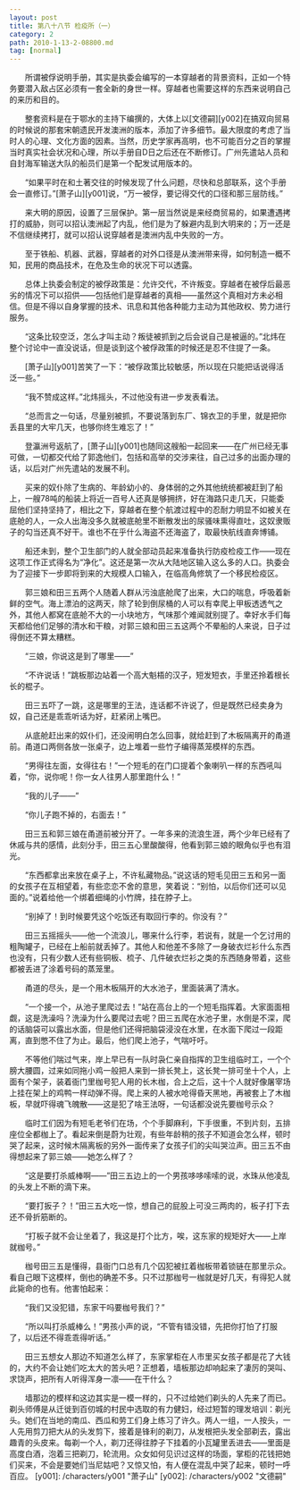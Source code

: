 ```yaml
---
layout: post
title: 第八十八节 检疫所（一）
category: 2
path: 2010-1-13-2-08800.md
tag: [normal]
---
```


　　所谓被俘说明手册，其实是执委会编写的一本穿越者的背景资料，正如一个特务要潜入敌占区必须有一套全新的身世一样。穿越者也需要这样的东西来说明自己的来历和目的。

　　整套资料是在于鄂水的主持下编撰的，大体上以[文德嗣][y002]在搞双向贸易的时候说的那套宋朝遗民开发澳洲的版本，添加了许多细节。最大限度的考虑了当时人的心理、文化方面的因素。当然，历史学家再高明，也不可能百分之百的掌握当时真实社会状况和心理，所以手册自D日之后还在不断修订。广州先遣站人员和自封海军输送大队的船员们是第一个配发试用版本的。

　　“如果平时在和土著交往的时候发现了什么问题，尽快和总部联系，这个手册会一直修订。”[萧子山][y001]说，“万一被俘，要记得交代的口径和那三层防线。”

　　来大明的原因，设置了三层保护。第一层当然说是来经商贸易的，如果遭遇拷打的威胁，则可以招认澳洲起了内乱，他们是为了躲避内乱到大明来的；万一还是不信继续拷打，就可以招认说穿越者是澳洲内乱中失败的一方。

　　至于铁船、机器、武器，穿越者的对外口径是从澳洲带来得，如何制造一概不知，民用的商品技术，在危及生命的状况下可以透露。

　　总体上执委会制定的被俘政策是：允许交代，不许叛变。穿越者在被俘后最恶劣的情况下可以招供——包括他们是穿越者的真相——虽然这个真相对方未必相信。但是不得以自身掌握的技术、讯息和其他各种能力主动为其他政权、势力进行服务。

　　“这条比较空泛，怎么才叫主动？叛徒被抓到之后会说自己是被逼的。”北炜在整个讨论中一直没说话，但是谈到这个被俘政策的时候还是忍不住提了一条。

　　[萧子山][y001]苦笑了一下：“被俘政策比较敏感，所以现在只能把话说得活泛一些。”

　　“我不赞成这样。”北炜摇头，不过他没有进一步发表看法。

　　“总而言之一句话，尽量别被抓，不要说落到东厂、锦衣卫的手里，就是把你丢县里的大牢几天，也够你终生难忘了！”

　　登瀛洲号返航了，[萧子山][y001]也随同这艘船一起回来——在广州已经无事可做，一切都交代给了郭逸他们，包括和高举的交涉来往，自己过多的出面办理的话，以后对广州先遣站的发展不利。

　　买来的奴仆除了生病的、年龄幼小的、身体弱的之外其他统统都被赶到了船上，一艘78吨的船装上将近一百号人还真是够拥挤，好在海路只走几天，只能委屈他们坚持坚持了，相比之下，穿越者在整个航渡过程中的忍耐力明显不如被关在底舱的人，一众人出海没多久就被底舱里不断散发出的尿骚味熏得直吐，这奴隶贩子的勾当还真不好干。谁也不在乎什么海盗不还海盗了，取最快航线直奔博铺。

　　船还未到，整个卫生部门的人就全部动员起来准备执行防疫检疫工作——现在这项工作正式得名为“净化”。这还是第一次从大陆地区输入这么多的人口。执委会为了迎接下一步即将到来的大规模人口输入，在临高角修筑了一个移民检疫区。

　　郭三娘和田三五两个人随着人群从污浊底舱爬了出来，大口的喘息，呼吸着新鲜的空气。海上漂泊的这两天，除了轮到倒尿桶的人可以有幸爬上甲板透透气之外，其他人都窝在底舱不大的一小块地方，气味那个难闻就别提了。幸好水手们每天都给他们足够的清水和干粮，对郭三娘和田三五这两个不晕船的人来说，日子过得倒还不算太糟糕。

　　“三娘，你说这是到了哪里——”

　　“不许说话！”跳板那边站着一个高大魁梧的汉子，短发短衣，手里还拎着根长长的棍子。

　　田三五吓了一跳，这是哪里的王法，连话都不许说了，但是既然已经卖身为奴，自己还是乖乖听话为好，赶紧闭上嘴巴。

　　从底舱赶出来的奴仆们，还没闹明白怎么回事，就给赶到了木板隔离开的甬道前。甬道口两侧各放一张桌子，边上堆着一些竹子编得蒸笼模样的东西。

　　“男得往左面，女得往右！”一个短毛的在门口提着个象喇叭一样的东西吼叫着，“你，说你呢！你一女人往男人那里跑什么！”

　　“我的儿子——”

　　“你儿子跑不掉的，右面去！”

　　田三五和郭三娘在甬道前被分开了。一年多来的流浪生涯，两个少年已经有了休戚与共的感情，此刻分手，田三五心里酸酸得，他看到郭三娘的眼角似乎也有泪光。

　　“东西都拿出来放在桌子上，不许私藏物品。”说这话的短毛见田三五和另一面的女孩子在互相望着，有些恋恋不舍的意思，笑着说：“别怕，以后你们还可以见面的。”说着给他一个绑着细绳的小竹牌，挂在脖子上。

　　“别掉了！到时候要凭这个吃饭还有取回行李的。你没有？”

　　田三五摇摇头——他一个流浪儿，哪来什么行李，若说有，就是一个乞讨用的粗陶罐子，已经在上船前就丢掉了。其他人和他差不多除了一身破衣烂衫什么东西也没有，只有少数人还有些铜板、梳子、几件破衣烂衫之类的东西随身带着，这些都被丢进了涂着号码的蒸笼里。

　　甬道的尽头，是一个用木板隔开的大水池子，里面装满了清水。

　　“一个接一个，从池子里爬过去！”站在高台上的一个短毛指挥着。大家面面相觑，这是洗澡吗？洗澡为什么要爬过去呢？田三五爬在水池子里，水倒是不深，爬的话脑袋可以露出水面，但是他们还得把脑袋浸没在水里，在水面下爬过一段距离，直到憋不住了为止。最后，他们爬上池子，气喘吁吁。

　　不等他们喘过气来，岸上早已有一队时袅仁亲自指挥的卫生组临时工，一个个膀大腰圆，过来如同拖小鸡一般把人来到一排长凳上，这长凳一排可坐十个人，上面有个架子，装着衙门里枷号犯人用的长木枷，合上之后，这十个人就好像屠宰场上挂在架上的鸡鸭一样动弹不得。爬上来的人被水呛得昏天黑地，再被套上了木枷板，早就吓得魂飞魄散——这是犯了啥王法呀，一句话都没说先要枷号示众？

　　临时工们因为有短毛老爷们在场，个个手脚麻利，下手很重，不到片刻，五排座位全都枷上了。看起来倒是蔚为壮观，有些年龄稍的孩子不知道会怎么样，顿时哭了起来，这时候木隔离板的另外一面传来了女孩子们的尖叫哭泣声。田三五不由得想起来了郭三娘——她怎么样了？

　　“这是要打杀威棒啊——”田三五边上的一个男孩哆哆嗦嗦的说，水珠从他凌乱的头发上不断的滴下来。

　　“要打扳子？！”田三五大吃一惊，想自己的屁股上可没三两肉的，板子打下去还不骨折筋断的。

　　“打板子就不会让坐着了，我这是打个比方，唉，这东家的规矩好大——上岸就枷号。”

　　枷号田三五是懂得，县衙门口总有几个囚犯被扛着枷板带着锁链在那里示众。看自己眼下这模样，倒也的确差不多。只不过那枷号一枷就是好几天，有得犯人就此毙命的也有。他害怕起来：

　　“我们又没犯错，东家干吗要枷号我们？”

　　“所以叫打杀威棒么！”男孩小声的说，“不管有错没错，先把你打怕了打服了，以后还不得乖乖得听话。”

　　田三五想女人那边不知道怎么样了，东家掌柜在人市里买女孩子都是花了大钱的，大约不会让她们吃太大的苦头吧？正想着，墙板那边却响起来了凄厉的哭叫、求饶声，把所有人听得浑身一凛——在干什么？

　　墙那边的模样和这边其实是一模一样的，只不过给她们剃头的人先来了而已。剃头师傅是从迁徙到百仞城的村民中选取的有力健妇，经过短暂的理发培训：剃光头。她们在当地的南瓜、西瓜和劳工们身上练习了许久。两人一组，一人按头，一人先用剪刀把大从的头发剪下，接着是锋利的剃刀，从发根把头发全部剃去，露出趣青的头皮来。每剃一个人，剃刀还得往脖子下挂着的小瓦罐里丢进去——里面是高度白酒，泡着三把剃刀，轮流用。众女如何见识过这样的场面，掌柜的花钱把她们买来，不会是要她们当尼姑吧？又惊又怕，有人便在混乱中哭了起来，顿时一呼百应。
[y001]: /characters/y001 "萧子山"
[y002]: /characters/y002 "文德嗣"
